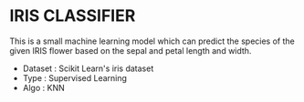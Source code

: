 # IRIS CLASSIFIER

This is a small machine learning model which can predict the species of the given IRIS flower based on the sepal and petal length and width.

- Dataset  :  Scikit Learn's iris dataset
- Type     :  Supervised Learning
- Algo     :  KNN